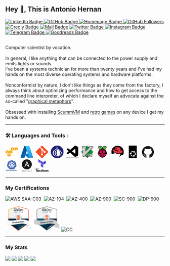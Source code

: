 ## Hey 👋, This is Antonio Hernan

<div id="badges">
<a href="https://www.linkedin.com/in/antoniohernan/">
 <img src="https://img.shields.io/badge/-antoniohernan-0072b1?style=flat&logo=Linkedin&logoColor=white" alt="LinkedIn Badge"/>
</a>
<a href="https://www.github.com/antoniohernan/">
 <img src="https://img.shields.io/badge/-antoniohernan-grey?style=flat&logo=github&logoColor=white" alt="GitHub Badge"/>
</a>
<a href="https://pruebadeconcepto.es/">
 <img src="https://img.shields.io/badge/prueba%20de%20concepto.es-web-blue?style=flat" alt="Homepage Badge"/>
</a>
<a href="https://img.shields.io/github/followers/antoniohernan?style=social">
 <img src="https://img.shields.io/github/followers/antoniohernan?style=social" alt="GitHub Followers"/>
</a>
<a href="https://www.credly.com/users/antonio-j-hernan-obispo/badges">
 <img src="https://img.shields.io/badge/-Credly-green?logo=credly&logoColor=white" alt="Credly Badge"/>
</a>
<a href="mailto:antonio.hernan@pruebadeconcepto.es">
 <img src="https://img.shields.io/badge/-antonio.hernan@pruebadeconcepto.es-c14438?style=flat&logo=Gmail&logoColor=white" alt="Mail Badge"/>
</a>
<a href="https://www.twitter.com/ah3rn4n/">
 <img src="https://img.shields.io/badge/-ah3rn4n-00acee?style=flat&logo=twitter&logoColor=white" alt="Twitter Badge"/>
</a>
<a href="https://www.instagram.com/ah3rn4n/">
 <img src="https://img.shields.io/badge/-Instagram-c14438?logo=instagram&logoColor=white" alt="Instagram Badge"/>
</a>
<a href="https://t.me/ahernanob">
 <img src="https://img.shields.io/badge/-Telegram-blue?logo=telegram&logoColor=white" alt="Telegram Badge"/>
</a>
<a href="https://www.goodreads.com/ah3rn4n">
 <img src="https://img.shields.io/badge/-Goodreads-red?logo=goodreads&logoColor=white" alt="Goodreads Badge"/>
</a>
</div> <br>

Computer scientist by vocation.<br><br>
In general, I like anything that can be connected to the power supply and emits lights or sounds.<br>
I've been a systems technician for more than twenty years and I've had my hands on the most diverse operating systems and hardware platforms.<br><br>
Nonconformist by nature, I don't like things as they come from the factory, I always think about optimizing performance and how to get access to the command line interpreter, of which I declare myself an advocate against the so-called "<a href='https://en.wikipedia.org/wiki/In_the_Beginning..._Was_the_Command_Line' target=_blank><u>graphical metaphors</u></a>". <br><br>
Obsessed with installing <a href='https://www.scummvm.org/' target=_blank><u>ScummVM</u></a> and <a href='https://en.wikipedia.org/wiki/Monkey_Island' target=_blank><u>retro games</u></a> on any device I get my hands on.

---

### :hammer_and_wrench: Languages and Tools :
<div>
  <img src="https://github.com/devicons/devicon/blob/master/icons/amazonwebservices/amazonwebservices-original.svg" title="AWS" alt="AWS" width="40" height="40"/>&nbsp;
  <img src="https://github.com/devicons/devicon/blob/master/icons/azure/azure-original.svg" title="AZURE" alt="AZURE" width="40" height="40"/>&nbsp;
  <img src="https://github.com/devicons/devicon/blob/master/icons/git/git-original.svg" title="Git" **alt="Git" width="40" height="40"/>&nbsp;
  <img src="https://github.com/devicons/devicon/blob/master/icons/perl/perl-original.svg" title="Perl" **alt="Perl" width="40" height="40"/>&nbsp;
  <img src="https://github.com/devicons/devicon/blob/master/icons/vscode/vscode-plain-wordmark.svg" title="Vscode" **alt="Vscode" width="40" height="40"/>&nbsp;  
  <img src="https://github.com/devicons/devicon/blob/master/icons/vim/vim-original.svg" title="Vim" **alt="Vim" width="40" height="40"/>&nbsp; 
  <img src="https://github.com/devicons/devicon/blob/master/icons/raspberrypi/raspberrypi-original.svg" title="RaspberryPi" **alt="RaspberryPi" width="40" height="40"/>&nbsp;
  <img src="https://github.com/devicons/devicon/blob/master/icons/redhat/redhat-original.svg" title="RedHat" **alt="RedHat" width="40" height="40"/>&nbsp;
  <img src="https://github.com/devicons/devicon/blob/master/icons/ubuntu/ubuntu-plain.svg" title="Ubuntu" **alt="Ubuntu" width="40" height="40"/>&nbsp;
  <img src="https://github.com/devicons/devicon/blob/master/icons/github/github-original.svg" title="GitHub" **alt="GitHub" width="40" height="40"/>&nbsp;
  <img src="https://github.com/devicons/devicon/blob/master/icons/kubernetes/kubernetes-plain-wordmark.svg" title="K8S" **alt="K8S" width="40" height="40"/>&nbsp;
  <img src="https://github.com/devicons/devicon/blob/master/icons/ansible/ansible-plain-wordmark.svg" title="Ansible" **alt="Ansible" width="40" height="40"/>&nbsp;
  <img src="https://github.com/devicons/devicon/blob/master/icons/terraform/terraform-original-wordmark.svg" title="Terraform" **alt="Terraform" width="40" height="40"/>
   
</div>

--- 

### My Certifications

<img src="https://images.credly.com/size/340x340/images/0e284c3f-5164-4b21-8660-0d84737941bc/image.png" title="AWS SAA-C03" alt="AWS SAA-C03" with="80" height="80"/>&nbsp;
<img src="https://images.credly.com/size/340x340/images/336eebfc-0ac3-4553-9a67-b402f491f185/azure-administrator-associate-600x600.png" title="AZU AZ-104" alt="AZ-104" with="80" height="80"/>&nbsp;
<img src="https://images.credly.com/size/340x340/images/c3ab66f8-5d59-4afa-a6c2-0ba30a1989ca/CERT-Expert-DevOps-Engineer-600x600.png" title="AZU AZ-400" alt="AZ-400" with="80" height="80"/>&nbsp;
<img src="https://images.credly.com/size/340x340/images/be8fcaeb-c769-4858-b567-ffaaa73ce8cf/image.png" title="AZU AZ-900" alt="AZ-900" with="80" height="80"/>&nbsp;
<img src="https://images.credly.com/size/340x340/images/fc1352af-87fa-4947-ba54-398a0e63322e/security-compliance-and-identity-fundamentals-600x600.png" title="AZU SC-900" alt="SC-900" with="80" height="80"/>&nbsp;
<img src="https://images.credly.com/size/340x340/images/70eb1e3f-d4de-4377-a062-b20fb29594ea/azure-data-fundamentals-600x600.png" title="AZU DP-900" alt="DP-900" with="80" height="80"/>

<img src="images/gitops_level1.png" title="GITOPS_LVL1" alt="GITOPS_LVL1" with="80" height="80"/>&nbsp;
<img src="images/gitops_scalelevel2.png" title="GITOPS_LVL2" alt="GITOPS_LVL2" with="80" height="80"/>
<img src="https://images.credly.com/size/110x110/images/2030e43f-8003-4d4b-9630-847add403c87/image.png" title="ISC2 CC" alt="CC" with="80" height="80"/>

---

### My Stats
![](https://github-profile-summary-cards.vercel.app/api/cards/profile-details?username=antoniohernan&theme=github)
![](https://github-profile-summary-cards.vercel.app/api/cards/repos-per-language?username=antoniohernan&theme=github)
![](https://github-profile-summary-cards.vercel.app/api/cards/most-commit-language?username=antoniohernan&theme=github)
![](https://github-profile-summary-cards.vercel.app/api/cards/stats?username=antoniohernan&theme=github)
![](https://github-profile-summary-cards.vercel.app/api/cards/productive-time?username=antoniohernan&theme=github)


